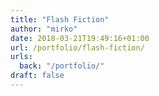 ```yaml
---
title: "Flash Fiction"
author: "mirko"
date: 2018-03-21T19:49:16+01:00
url: /portfolio/flash-fiction/
urls:
  back: "/portfolio/"
draft: false
---
```


